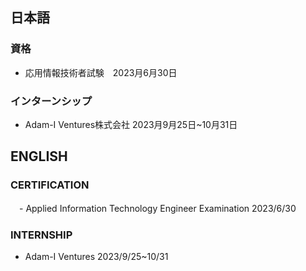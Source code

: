 ## 日本語
### 資格
- 応用情報技術者試験　2023月6月30日
### インターンシップ
- Adam-I Ventures株式会社 2023月9月25日~10月31日

## ENGLISH
### CERTIFICATION
　- Applied Information Technology Engineer Examination 2023/6/30
### INTERNSHIP
- Adam-I Ventures 2023/9/25~10/31

<!---
KS-PF/KS-PF is a ✨ special ✨ repository because its `README.md` (this file) appears on your GitHub profile.
You can click the Preview link to take a look at your changes.
--->
